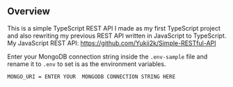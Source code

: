 ## Overview
This is a simple TypeScript REST API I made as my first TypeScript project and also rewriting my previous REST API written in JavaScript to TypeScript.
My JavaScript REST API: https://github.com/Yukii2k/Simple-RESTful-API 

Enter your MongoDB connection string inside the `.env-sample` file and rename it to `.env` to set is as the environment variables.

```shell
MONGO_URI = ENTER YOUR  MONGODB CONNECTION STRING HERE
```
